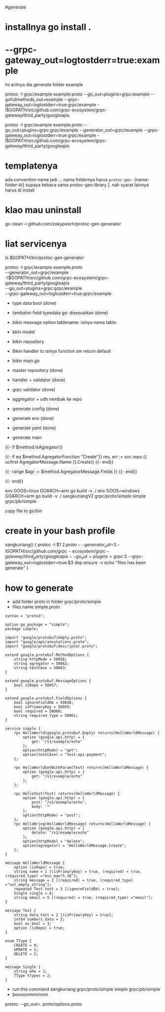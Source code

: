 #generate


# installnya go install .

# --grpc-gateway_out=logtostderr=true:example
ini aritnya dia generate folder example

protoc -I grpc/example example.proto --go_out=plugins=grpc:example --gofullmethods_out=example --grpc-gateway_out=logtostderr=true:grpc/example -I$GOPATH/src/github.com/grpc-ecosystem/grpc-gateway/third_party/googleapis 


protoc -I grpc/example example.proto --go_out=plugins=grpc:grpc/example --generator_out=grpc/example --grpc-gateway_out=logtostderr=true:grpc/example -I$GOPATH/src/github.com/grpc-ecosystem/grpc-gateway/third_party/googleapis 

# templatenya
ada convention name jadi ...
nama foldernya harus `protoc-gen-` {nama-folder-kt}
supaya kebaca sama protoc-gen library ].
nah syarat lainnya harus di install

# klao mau uninstall
go clean -i github.com/zokypesch/protoc-gen-generator

# liat servicenya
ls $GOPATH/bin/protoc-gen-generator

protoc -I grpc/example example.proto \
--generator_out=grpc/example \
-I$GOPATH/src/github.com/grpc-ecosystem/grpc-gateway/third_party/googleapis \
--go_out=plugins=grpc:grpc/example \
--grpc-gateway_out=logtostderr=true:grpc/example

- type data bool (done)
- tambahin field typedata go: disesuaikan (done)
- bikin message option tablename: isinya nama table
- bkin model
- bikin repository
- Bikin handler to isinya function sm return default
- bikin main.go

- master repository (done)
- handler + validator (done)
- grpc validator (done)
- aggregator + udh nembak ke repo
- generate config (done)
- generate env (done)
- generate yaml (done)
- generate main

{{- if $method.IsAgregator}}

{{- if eq $method.AgregatorFunction "Create"}}
	res, err := svc.repo.{{ ucfirst AgregatorMessage.Name }}.Create()
{{- end}}

{{- range $agr := $method.AgregatorMessage.Fields }}
{{- end}}

{{- end}}

env GOOS=linux GOARCH=arm go build -v ./
env GOOS=windows GOARCH=arm go build -v ./
sangkuriangV2 grpc/proto/simple simple grpc/pb/simple

copy file to go/bin

# create in your bash profile
sangkuriang() {
  protoc -I $1 $2.proto --generator_out=$3 -I$GOPATH/src/github.com/grpc-ecosystem/grpc-gateway/third_party/googleapis --go_out=plugins=grpc:$3 --grpc-gateway_out=logtostderr=true:$3
  dep ensure -v
  echo "files has been generate"
}

# how to generate
- add folder proto in folder grpc/proto/simple
- files name simple.proto
```
syntax = "proto3";

option go_package = "simple";
package simple;

import "google/protobuf/empty.proto";
import "google/api/annotations.proto";
import "google/protobuf/descriptor.proto";

extend google.protobuf.MethodOptions {
    string httpMode = 50056;
    string agregator = 50062;
    string testCAse = 50063;
}

extend google.protobuf.MessageOptions {
    bool isRepo = 50057;
}

extend google.protobuf.FieldOptions {
    bool ignoreFieldDb = 50058;
    bool isPrimaryKey = 50059;
    bool required = 50060;
    string required_type = 50061;
}

service simple {
    rpc HelloWorld(google.protobuf.Empty) returns(HelloWorldMessage) {
        option (google.api.http) = {
            get: "/v1/example/echo"
        };
        option(httpMode) = "get";
        option(testCAse) = "test-api-payment";
    };

    rpc HelloWorldGetWithParam(Test) returns(HelloWorldMessage) {
        option (google.api.http) = {
            get: "/v1/example/echo"
        };
    };

    rpc HelloTest(Test) returns(HelloWorldMessage) {
        option (google.api.http) = {
            post: "/v1/example/echo",
            body: '*'
        };
        option(httpMode) = "post";
    };
    rpc HelloBring(HelloWorldMessage) returns(HelloWorldMessage) {
        option (google.api.http) = {
            delete: "/v1/example/echo"
        };
        option(httpMode) = "delete";
        option(agregator) = "HelloWorldMessage.Create";
    };
}

message HelloWorldMessage {
    option (isRepo) = true;
    string name = 1 [(isPrimaryKey) = true, (required) = true, (required_type) ="min_max*5.10"];
    string message = 2 [(required) = true, (required_type) ="not_empty_string"];
    repeated Test test = 3 [(ignoreFieldDb) = true];
    Single single = 4;
    string email = 5 [(required) = true, (required_type) ="email"];
}

message Test {
    string data_test = 1 [(isPrimaryKey) = true];
    int64 numbers_data = 2;
    bool ex_bool = 3;
    option (isRepo) = true;
}

enum TType {
    CREATE = 0;
    UPDATE = 1;
    DELETE = 2;
}

message Single {
    string who = 1;
    TType ttypes = 2; 
}
```

- run this command
sangkuriang grpc/proto/simple simple grpc/pb/simple
- boooommmmmm

protoc --go_out=. proto/options.proto